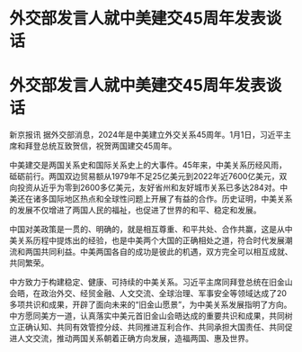 # 外交部发言人就中美建交45周年发表谈话

# 外交部发言人就中美建交45周年发表谈话

新京报讯 据外交部消息，2024年是中美建立外交关系45周年。1月1日，习近平主席和拜登总统互致贺信，祝贺两国建交45周年。

中美建交是两国关系史和国际关系史上的大事件。45年来，中美关系历经风雨，砥砺前行。两国双边贸易额从1979年不足25亿美元到2022年近7600亿美元，双向投资从近乎为零到2600多亿美元，友好省州和友好城市关系已多达284对。中美还在诸多国际地区热点和全球性问题上开展了有益的合作。历史证明，中美关系的发展不仅增进了两国人民的福祉，也促进了世界的和平、稳定和发展。

中国对美政策是一贯的、明确的，就是相互尊重、和平共处、合作共赢，这是从中美关系历程中提炼出的经验，也是中美两个大国的正确相处之道，符合时代发展潮流和两国共同利益。中美两国各自的成功是彼此的机遇，双方完全可以相互成就、共同繁荣。

中方致力于构建稳定、健康、可持续的中美关系。习近平主席同拜登总统在旧金山会晤，在政治外交、经贸金融、人文交流、全球治理、军事安全等领域达成了20多项共识和成果，开辟了面向未来的“旧金山愿景”，为中美关系发展指明了方向。中方愿同美方一道，认真落实中美元首旧金山会晤达成的重要共识和成果，共同树立正确认知、共同有效管控分歧、共同推进互利合作、共同承担大国责任、共同促进人文交流，推动两国关系朝着正确方向发展，造福两国、惠及世界。


